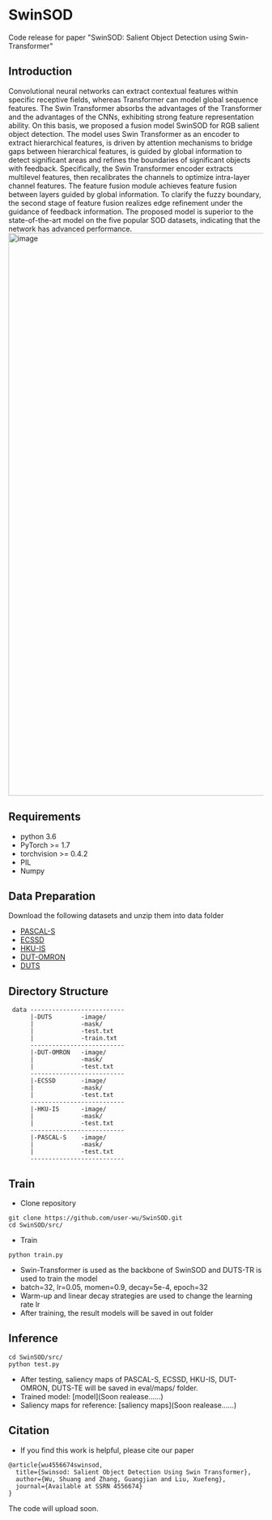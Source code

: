 # SwinSOD
Code release for paper "SwinSOD: Salient Object Detection using Swin-Transformer"

## Introduction
Convolutional neural networks can extract contextual features within specific receptive fields, whereas Transformer can model global sequence features. The Swin Transformer absorbs the advantages of the Transformer and the advantages of the CNNs, exhibiting strong feature representation ability. On this basis, we proposed a fusion model SwinSOD for RGB salient object detection. The model uses Swin Transformer as an encoder to extract hierarchical features, is driven by attention mechanisms to bridge gaps between hierarchical features, is guided by global information to detect significant areas and refines the boundaries of significant objects with feedback. Specifically, the Swin Transformer encoder extracts multilevel features, then recalibrates the channels to optimize intra-layer channel features. The feature fusion module achieves feature fusion between layers guided by global information. To clarify the fuzzy boundary, the second stage of feature fusion realizes edge refinement under the guidance of feedback information. The proposed model is superior to the state-of-the-art model on the five popular SOD datasets, indicating that the network has advanced performance.<img width="1111" alt="image" src="https://github.com/user-wu/SwinSOD/assets/67259115/1844511e-4570-4982-84d6-ae5d77bbb17d">

## Requirements
* python 3.6
* PyTorch >= 1.7
* torchvision >= 0.4.2
* PIL
* Numpy

## Data Preparation
Download the following datasets and unzip them into data folder
* [PASCAL-S](https://ccvl.jhu.edu/datasets/)
* [ECSSD](http://www.cse.cuhk.edu.hk/leojia/projects/hsaliency/dataset.html)
* [HKU-IS](https://i.cs.hku.hk/~gbli/deep_saliency)
* [DUT-OMRON](http://saliencydetection.net/dut-omron/)
* [DUTS](http://saliencydetection.net/duts/)
## Directory Structure
```
 data --------------------------
      |-DUTS        -image/
      |             -mask/
      |             -test.txt
      |             -train.txt
      --------------------------
      |-DUT-OMRON   -image/
      |             -mask/
      |             -test.txt
      --------------------------
      |-ECSSD       -image/
      |             -mask/
      |             -test.txt
      --------------------------
      |-HKU-IS      -image/
      |             -mask/
      |             -test.txt
      --------------------------
      |-PASCAL-S    -image/
      |             -mask/
      |             -test.txt
      --------------------------
```
## Train
* Clone repository
```
git clone https://github.com/user-wu/SwinSOD.git
cd SwinSOD/src/
```
* Train
```
python train.py
```
* Swin-Transformer is used as the backbone of SwinSOD and DUTS-TR is used to train the model
* batch=32, lr=0.05, momen=0.9, decay=5e-4, epoch=32
* Warm-up and linear decay strategies are used to change the learning rate lr
* After training, the result models will be saved in out folder
## Inference
```
cd SwinSOD/src/
python test.py
```
* After testing, saliency maps of PASCAL-S, ECSSD, HKU-IS, DUT-OMRON, DUTS-TE will be saved in eval/maps/ folder.
* Trained model: [model](Soon realease……)
* Saliency maps for reference: [saliency maps](Soon realease……)

## Citation
* If you find this work is helpful, please cite our paper
```
@article{wu4556674swinsod,
  title={Swinsod: Salient Object Detection Using Swin Transformer},
  author={Wu, Shuang and Zhang, Guangjian and Liu, Xuefeng},
  journal={Available at SSRN 4556674}
}
```
The code will upload soon.
